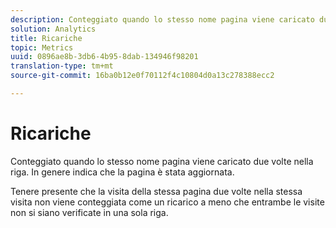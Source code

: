 ```yaml
---
description: Conteggiato quando lo stesso nome pagina viene caricato due volte nella riga. In genere indica che la pagina è stata aggiornata.
solution: Analytics
title: Ricariche
topic: Metrics
uuid: 0896ae8b-3db6-4b95-8dab-134946f98201
translation-type: tm+mt
source-git-commit: 16ba0b12e0f70112f4c10804d0a13c278388ecc2

---
```



# Ricariche

Conteggiato quando lo stesso nome pagina viene caricato due volte nella riga. In genere indica che la pagina è stata aggiornata.

Tenere presente che la visita della stessa pagina due volte nella stessa visita non viene conteggiata come un ricarico a meno che entrambe le visite non si siano verificate in una sola riga.
